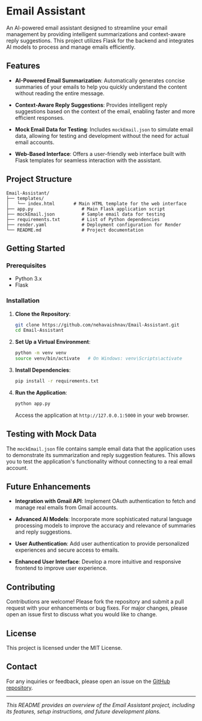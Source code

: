 # Email Assistant

An AI-powered email assistant designed to streamline your email management by providing intelligent summarizations and context-aware reply suggestions. This project utilizes Flask for the backend and integrates AI models to process and manage emails efficiently.

## Features

- **AI-Powered Email Summarization**: Automatically generates concise summaries of your emails to help you quickly understand the content without reading the entire message.

- **Context-Aware Reply Suggestions**: Provides intelligent reply suggestions based on the context of the email, enabling faster and more efficient responses.

- **Mock Email Data for Testing**: Includes `mockEmail.json` to simulate email data, allowing for testing and development without the need for actual email accounts.

- **Web-Based Interface**: Offers a user-friendly web interface built with Flask templates for seamless interaction with the assistant.

## Project Structure

```
Email-Assistant/
├── templates/
│   └── index.html       # Main HTML template for the web interface
├── app.py                  # Main Flask application script
├── mockEmail.json          # Sample email data for testing
├── requirements.txt        # List of Python dependencies
├── render.yaml             # Deployment configuration for Render
└── README.md               # Project documentation
```

## Getting Started

### Prerequisites

- Python 3.x
- Flask

### Installation

1. **Clone the Repository**:

   ```bash
   git clone https://github.com/nehavaishnav/Email-Assistant.git
   cd Email-Assistant
   ```

2. **Set Up a Virtual Environment**:

   ```bash
   python -m venv venv
   source venv/bin/activate   # On Windows: venv\Scripts\activate
   ```

3. **Install Dependencies**:

   ```bash
   pip install -r requirements.txt
   ```

4. **Run the Application**:

   ```bash
   python app.py
   ```

   Access the application at `http://127.0.0.1:5000` in your web browser.

## Testing with Mock Data

The `mockEmail.json` file contains sample email data that the application uses to demonstrate its summarization and reply suggestion features. This allows you to test the application's functionality without connecting to a real email account.

## Future Enhancements

- **Integration with Gmail API**: Implement OAuth authentication to fetch and manage real emails from Gmail accounts.

- **Advanced AI Models**: Incorporate more sophisticated natural language processing models to improve the accuracy and relevance of summaries and reply suggestions.

- **User Authentication**: Add user authentication to provide personalized experiences and secure access to emails.

- **Enhanced User Interface**: Develop a more intuitive and responsive frontend to improve user experience.

## Contributing

Contributions are welcome! Please fork the repository and submit a pull request with your enhancements or bug fixes. For major changes, please open an issue first to discuss what you would like to change.

## License

This project is licensed under the MIT License.

## Contact

For any inquiries or feedback, please open an issue on the [GitHub repository](https://github.com/nehavaishnav/Email-Assistant/issues).

---

*This README provides an overview of the Email Assistant project, including its features, setup instructions, and future development plans.* 
